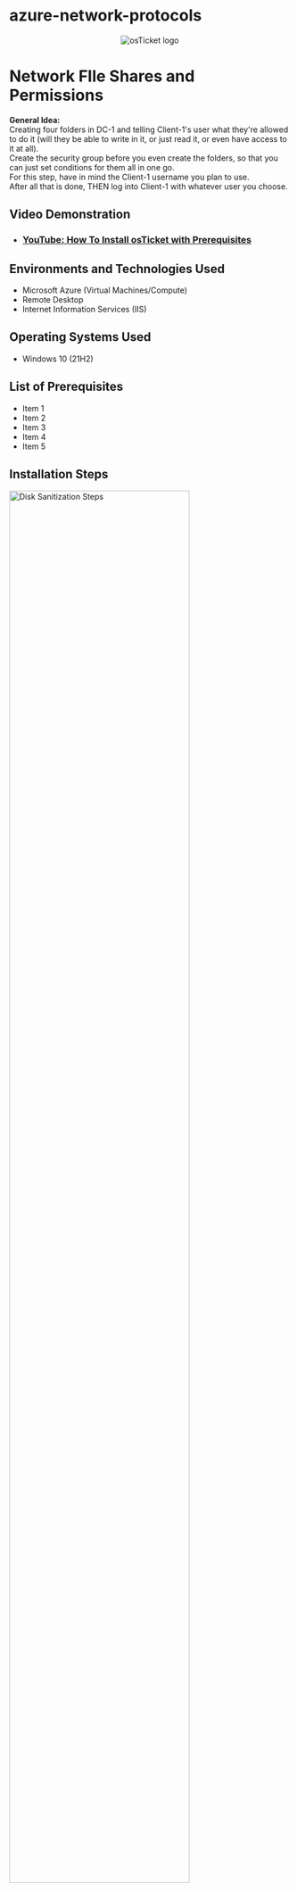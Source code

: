 # azure-network-protocols

<p align="center">
<img src="https://i.imgur.com/Clzj7Xs.png" alt="osTicket logo"/>
</p>

<h1>Network FIle Shares and Permissions </h1>
<strong> General Idea: </strong><br>
Creating four folders in DC-1 and telling Client-1's user what they're allowed to do it (will they be able to write in it, or just read it, or even have access to it at all). <br>
Create the security group before you even create the folders, so that you can just set conditions for them all in one go. <br>
For this step, have in mind the Client-1 username you plan to use. <br>
After all that is done, THEN log into Client-1 with whatever user you choose. <br>

<h2>Video Demonstration</h2>

- ### [YouTube: How To Install osTicket with Prerequisites](https://www.youtube.com)

<h2>Environments and Technologies Used</h2>

- Microsoft Azure (Virtual Machines/Compute)
- Remote Desktop
- Internet Information Services (IIS)

<h2>Operating Systems Used </h2>

- Windows 10</b> (21H2)

<h2>List of Prerequisites</h2>

- Item 1
- Item 2
- Item 3
- Item 4
- Item 5

<h2>Installation Steps</h2>

<p>
<img src="https://i.imgur.com/DJmEXEB.png" height="80%" width="80%" alt="Disk Sanitization Steps"/>
</p>
<p>
<strong> Simplified version <br>
Log into DC-1 as mydomain.com\jane_admin <br>
In DC-1: <br></strong>
<strong> First you have to create an Organizational Unit and name it "_SECURITY_GROUPS" </strong><br>
  1. Type "Active Directory" in the start menu search bar and  then click Active Directory Users and Computers <br>
  insert screenshot <br>
  2. Right click "mydomain.com", hover mouse over "New", and click "Organizational Unit" <br>
  insert screenshot <br>
  5. Name it "_SECURITY_GROUPS" and then click "Ok" <br>
  insert screenshot <br>
  <br>
<strong> After you create the organizational unit, add a group inside of it and name it "ACCOUNTANTS" </strong><br>
  1. Right click white space, [click/hover?] New, click Group <br>
  insert screenshot <br>
  2. Name it "ACCOUNTANTS" <br>
  insert screenshot <br>
  <br>
<strong> Make <someuser> a member of the “ACCOUNTANTS”  Security Group </strong> <br>
  1. Type "Active Directory" in search bar and click Active Directory Users and Computers <br>
  2. Right click "ACCOUNTANTS" <br>
  3. click "Members" tab <br>
  insert screenshot <br>
  4. click "Add" <br>
  5. Type the username of some user generated in another hub 
  add link <br>
  6. click "Check Names" <br>
  7. click "Ok" <br>
  8. click "Apply" <br>
  9. click "OK" <br>
  <br>
  <br>
<strong> (Still in DC-1) Create 4 folders in C:\ drive <br></strong>
    1. Type "File Explorer" in start menu search bar and click it. <br>
    2. On the sidebar, scroll down until you see "This PC". Click it. <br>
    3. click "Windows (C:)" <br>
    4. Right click white space, hover over "New", and click "Folder" <br>
    6. Name the folder: “read-access” (without the quotes) <br>
    7. Repeat steps 3 and 4 <br>
    8. Name the folder: “write-access” (without the quotes)<br>
    9. Repeat steps 3 and 4 <br>
    10. Name the folder: “no-access” (without the quotes) <br>
    11. Repeat steps 3 and 4 <br>
    12. Name the folder: “accounting” (without the quotes) <br>
  <br>
  <br>
<strong> Set the following permissions: </strong><br>
    1. Right click the folder <br>
    2. Click "Properties" <br>
    3. Click the "Sharing" tab in the page that pops up <br>
    4. Click "Share" <br>
    5. Type in the full name of the "Group:" below that is in the same row as the folder you clicked (ex: type "domain users" instead of just "domain" <br>
    6. Click "Add" <br>
    7. Set permission level to the "Permissions:" below that is in the same row  as the folder you clicked <br>
    8. Click "Share" <br>
<strong> Folder: “read-access”, Group: “Domain Users”, Permission: “Read” </strong><br>
<strong> Folder: “write-access”,  Group: “Domain Users”, Permissions: “Read/Write” </strong><br>
<strong> Folder: “no-access”, Group: “Domain Admins”, “Permissions: “Read/Write” </strong><br>
<strong> Folder: “accounting”, Group: “ACCOUNTANTS”, Permissions: “Read/Write” </strong><br>
  <br>
<strong> See which folders you can or can't access </strong> <br>
    1. Login to Client-1 with username of some user <br>
    2. Right click "Start" button <br>
    3. Click "Run" <br>
  insert screenshot <br>
    4. Type: “\\dc-1” <br>
  insert screenshot <br>
    5. Click on the different folders and you see which folders you can/can't access </strong><br> 

<strong> Finish </strong>
</p>
<p>
  <em>
    All above steps are accurate. Can follow it and it will work. Fix formatting. 
  </em>
</p>

Notes later
- Add screenshots for part where you set permissions
- Delete mnemonics
